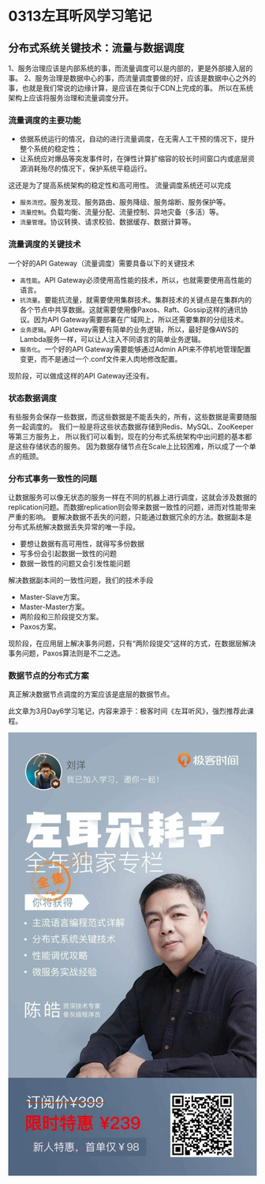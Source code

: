 # 0313左耳听风学习笔记

## 分布式系统关键技术：流量与数据调度
1、服务治理应该是内部系统的事，而流量调度可以是内部的，更是外部接入层的事。
2、服务治理是数据中心的事，而流量调度要做的好，应该是数据中心之外的事，也就是我们常说的边缘计算，是应该在类似于CDN上完成的事。
所以在系统架构上应该将服务治理和流量调度分开。
### 流量调度的主要功能
- 依据系统运行的情况，自动的进行流量调度，在无需人工干预的情况下，提升整个系统的稳定性；
- 让系统应对爆品等突发事件时，在弹性计算扩缩容的较长时间窗口内或底层资源消耗殆尽的情况下，保护系统平稳运行。

这还是为了提高系统架构的稳定性和高可用性。
流量调度系统还可以完成
- `服务流控`。服务发现、服务路由、服务降级、服务熔断、服务保护等。
- `流量控制`。负载均衡、流量分配、流量控制、异地灾备（多活）等。
- `流量管理`。协议转换、请求校验、数据缓存、数据计算等。

### 流量调度的关键技术
一个好的API Gateway（流量调度）需要具备以下的关键技术
- `高性能`。API Gateway必须使用高性能的技术，所以，也就需要使用高性能的语言。
- `抗流量`。要能抗流量，就需要使用集群技术。集群技术的关键点是在集群内的各个节点中共享数据。这就需要使用像Paxos、Raft、Gossip这样的通讯协议。因为API Gateway需要部署在广域网上，所以还需要集群的分组技术。
- `业务逻辑`。API Gateway需要有简单的业务逻辑，所以，最好是像AWS的Lambda服务一样，可以让人注入不同语言的简单业务逻辑。
- `服务化`。一个好的API Gateway需要能够通过Admin API来不停机地管理配置变更，而不是通过一个.conf文件来人肉地修改配置。

现阶段，可以做成这样的API Gateway还没有。

### 状态数据调度
有些服务会保存一些数据，而这些数据是不能丢失的，所有，这些数据是需要随服务一起调度的。
我们一般是将这些状态数据存储到Redis、MySQL、ZooKeeper等第三方服务上， 所以我们可以看到，现在的分布式系统架构中出问题的基本都是这些存储状态的服务。
因为数据存储节点在Scale上比较困难，所以成了一个单点的瓶颈。
### 分布式事务一致性的问题
让数据服务可以像无状态的服务一样在不同的机器上进行调度，这就会涉及数据的replication问题。而数据replication则会带来数据一致性的问题，进而对性能带来严重的影响。
要解决数据不丢失的问题，只能通过数据冗余的方法。数据副本是分布式系统解决数据丢失异常的唯一手段。
- 要想让数据有高可用性，就得写多份数据
- 写多份会引起数据一致性的问题
- 数据一致性的问题又会引发性能问题

解决数据副本间的一致性问题，我们的技术手段
- Master-Slave方案。
- Master-Master方案。
- 两阶段和三阶段提交方案。
- Paxos方案。

现阶段，在应用层上解决事务问题，只有“两阶段提交”这样的方式，在数据层解决事务问题，Paxos算法则是不二之选。

### 数据节点的分布式方案
真正解决数据节点调度的方案应该是底层的数据节点。

此文章为3月Day6学习笔记，内容来源于：极客时间《左耳听风》，强烈推荐此课程。

![](../../img/20230306234244.jpg)